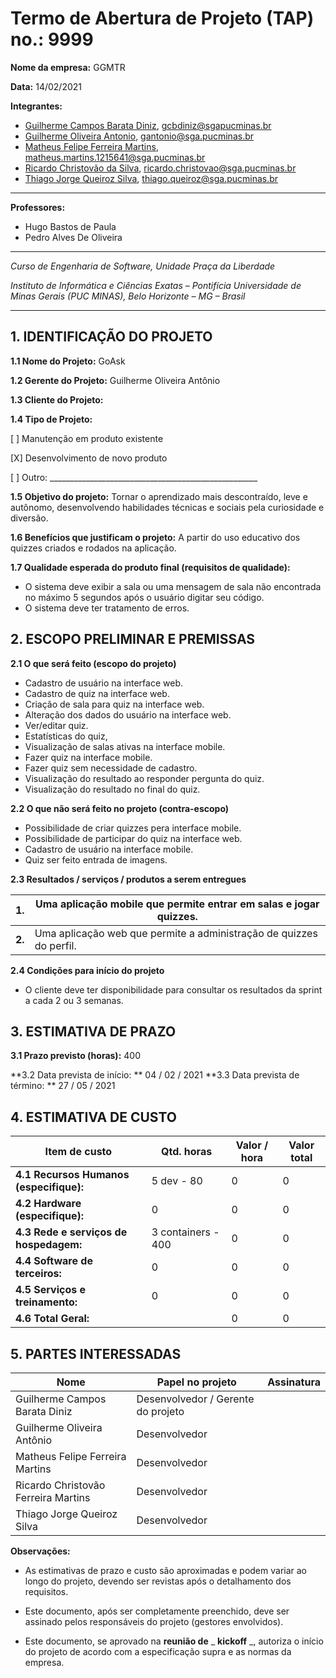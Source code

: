 # Termo de Abertura de Projeto (TAP) no.: 9999

**Nome da empresa:** GGMTR

**Data:** 14/02/2021

**Integrantes:**

- [Guilherme Campos Barata Diniz](https://github.com/Guicbdiniz), gcbdiniz@sgapucminas.br
- [Guilherme Oliveira Antonio](https://github.com/guilhermegoa), gantonio@sga.pucminas.br
- [Matheus Felipe Ferreira Martins](https://github.com/MatheusFFM), matheus.martins.1215641@sga.pucminas.br
- [Ricardo Christovão da Silva](https://github.com/ricardochristovao), ricardo.christovao@sga.pucminas.br
- [Thiago Jorge Queiroz Silva](https://github.com/ThiagoQueirozSilva), thiago.queiroz@sga.pucminas.br

---

**Professores:**

- Hugo Bastos de Paula
- Pedro Alves De Oliveira

---

_Curso de Engenharia de Software, Unidade Praça da Liberdade_

_Instituto de Informática e Ciências Exatas – Pontifícia Universidade de Minas Gerais (PUC MINAS), Belo Horizonte – MG – Brasil_

---

## 1. IDENTIFICAÇÃO DO PROJETO

**1.1 Nome do Projeto:** GoAsk

**1.2 Gerente do Projeto:** Guilherme Oliveira Antônio

**1.3 Cliente do Projeto:**

**1.4 Tipo de Projeto:**

[ ] Manutenção em produto existente

[X] Desenvolvimento de novo produto

[ ] Outro: \_\_\_\_\_\_\_\_\_\_\_\_\_\_\_\_\_\_\_\_\_\_\_\_\_\_\_\_\_\_\_\_\_\_\_\_\_\_\_\_\_\_\_\_\_\_\_\_\_\_\_\_

**1.5 Objetivo do projeto:** Tornar o aprendizado mais descontraído, leve e autônomo, desenvolvendo habilidades técnicas e sociais pela curiosidade e diversão.

**1.6 Benefícios que justificam o projeto:** A partir do uso educativo dos quizzes criados e rodados na aplicação.

**1.7 Qualidade esperada do produto final (requisitos de qualidade):**

- O sistema deve exibir a sala ou uma mensagem de sala não encontrada no máximo 5 segundos após o usuário digitar seu código.
- O sistema deve ter tratamento de erros.

## **2. ESCOPO PRELIMINAR E PREMISSAS** 

**2.1 O que será feito (escopo do projeto)**

- Cadastro de usuário na interface web.
- Cadastro de quiz na interface web.
- Criação de sala para quiz na interface web.
- Alteração dos dados do usuário na interface web.
- Ver/editar quiz.
- Estatísticas do quiz,
- Visualização de salas ativas na interface mobile.
- Fazer quiz na interface mobile.
- Fazer quiz sem necessidade de cadastro.
- Visualização do resultado ao responder pergunta do quiz.
- Visualização do resultado no final do quiz.

**2.2 O que não será feito no projeto (contra-escopo)**

- Possibilidade de criar quizzes pera interface mobile.
- Possibilidade de participar do quiz na interface web.
- Cadastro de usuário na interface mobile.
- Quiz ser feito entrada de imagens.

**2.3 Resultados / serviços / produtos a serem entregues**

| **1.** | Uma aplicação mobile que permite entrar em salas e jogar quizzes.   |
| ------ | ------------------------------------------------------------------- |
| **2.** | Uma aplicação web que permite a administração de quizzes do perfil. |

**2.4 Condições para início do projeto**

- O cliente deve ter disponibilidade para consultar os resultados da sprint a cada 2 ou 3 semanas.

## 3. ESTIMATIVA DE PRAZO

**3.1 Prazo previsto (horas):** 400

**3.2 Data prevista de início: ** 04 / 02 / 2021
**3.3 Data prevista de término: ** 27 / 05 / 2021

## 4. ESTIMATIVA DE CUSTO

| Item de custo                               | Qtd. horas   | Valor / hora | Valor total |
| ------------------------------------------- | ------------ | ------------ | ----------- |
| **4.1 Recursos Humanos** **(especifique):** | 5 dev - 80 | 0           | 0       |
| **4.2 Hardware (especifique):**             |      0        |        0      |      0       |
| **4.3 Rede e serviços de hospedagem:**      |      3 containers - 400       |        0      |        0     |
| **4.4 Software de terceiros:**              |      0        |       0       |      0       |
| **4.5 Serviços e treinamento:**             |       0       |        0      |      0       |
| **4.6 Total Geral:**                        |              |        0      |        0     |

## 5. PARTES INTERESSADAS

| Nome                                | Papel no projeto                   | Assinatura |
| ----------------------------------- | ---------------------------------- | ---------- |
| Guilherme Campos Barata Diniz       | Desenvolvedor / Gerente do projeto |            |
| Guilherme Oliveira Antônio          | Desenvolvedor                      |            |
| Matheus Felipe Ferreira Martins     | Desenvolvedor                      |            |
| Ricardo Christovão Ferreira Martins | Desenvolvedor                      |            |
| Thiago Jorge Queiroz Silva          | Desenvolvedor                      |            |

**Observações:**

- As estimativas de prazo e custo são aproximadas e podem variar ao longo do projeto, devendo ser revistas após o detalhamento dos requisitos.

- Este documento, após ser completamente preenchido, deve ser assinado pelos responsáveis do projeto (gestores envolvidos).

- Este documento, se aprovado na **reunião de** _ **kickoff** _, autoriza o início do projeto de acordo com a especificação supra e as normas da empresa.
